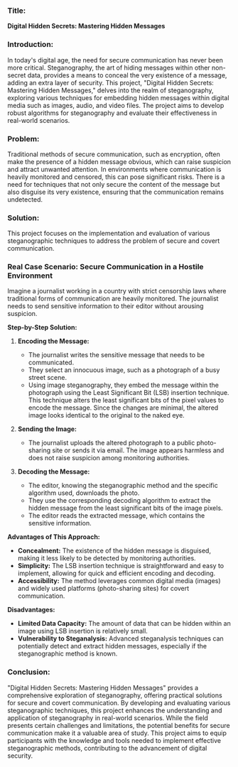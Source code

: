 ### Title:
**Digital Hidden Secrets: Mastering Hidden Messages**

### Introduction:
In today's digital age, the need for secure communication has never been more critical. Steganography, the art of hiding messages within other non-secret data, provides a means to conceal the very existence of a message, adding an extra layer of security. This project, "Digital Hidden Secrets: Mastering Hidden Messages," delves into the realm of steganography, exploring various techniques for embedding hidden messages within digital media such as images, audio, and video files. The project aims to develop robust algorithms for steganography and evaluate their effectiveness in real-world scenarios.

### Problem:
Traditional methods of secure communication, such as encryption, often make the presence of a hidden message obvious, which can raise suspicion and attract unwanted attention. In environments where communication is heavily monitored and censored, this can pose significant risks. There is a need for techniques that not only secure the content of the message but also disguise its very existence, ensuring that the communication remains undetected.

### Solution:
This project focuses on the implementation and evaluation of various steganographic techniques to address the problem of secure and covert communication. 

### Real Case Scenario: Secure Communication in a Hostile Environment
Imagine a journalist working in a country with strict censorship laws where traditional forms of communication are heavily monitored. The journalist needs to send sensitive information to their editor without arousing suspicion.

**Step-by-Step Solution:**

1. **Encoding the Message:**
   - The journalist writes the sensitive message that needs to be communicated.
   - They select an innocuous image, such as a photograph of a busy street scene.
   - Using image steganography, they embed the message within the photograph using the Least Significant Bit (LSB) insertion technique. This technique alters the least significant bits of the pixel values to encode the message. Since the changes are minimal, the altered image looks identical to the original to the naked eye.

2. **Sending the Image:**
   - The journalist uploads the altered photograph to a public photo-sharing site or sends it via email. The image appears harmless and does not raise suspicion among monitoring authorities.

3. **Decoding the Message:**
   - The editor, knowing the steganographic method and the specific algorithm used, downloads the photo.
   - They use the corresponding decoding algorithm to extract the hidden message from the least significant bits of the image pixels.
   - The editor reads the extracted message, which contains the sensitive information.

**Advantages of This Approach:**
- **Concealment:** The existence of the hidden message is disguised, making it less likely to be detected by monitoring authorities.
- **Simplicity:** The LSB insertion technique is straightforward and easy to implement, allowing for quick and efficient encoding and decoding.
- **Accessibility:** The method leverages common digital media (images) and widely used platforms (photo-sharing sites) for covert communication.

**Disadvantages:**
- **Limited Data Capacity:** The amount of data that can be hidden within an image using LSB insertion is relatively small.
- **Vulnerability to Steganalysis:** Advanced steganalysis techniques can potentially detect and extract hidden messages, especially if the steganographic method is known.

### Conclusion:
"Digital Hidden Secrets: Mastering Hidden Messages" provides a comprehensive exploration of steganography, offering practical solutions for secure and covert communication. By developing and evaluating various steganographic techniques, this project enhances the understanding and application of steganography in real-world scenarios. While the field presents certain challenges and limitations, the potential benefits for secure communication make it a valuable area of study. This project aims to equip participants with the knowledge and tools needed to implement effective steganographic methods, contributing to the advancement of digital security.
